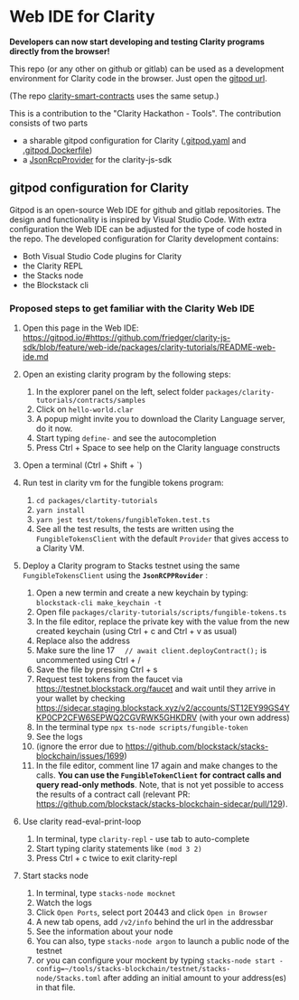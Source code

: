 # Web IDE for Clarity

**Developers can now start developing and testing Clarity programs directly from the browser!**

This repo (or any other on github or gitlab) can be used as a development environment 
for Clarity code in the browser. Just open the [gitpod url](https://gitpod.io/#https://github.com/friedger/clarity-js-sdk/blob/feature/web-ide/packages/clarity-tutorials/README-web-ide.md).

(The repo [clarity-smart-contracts](https://github.com/friedger/clarity-smart-contracts) uses the same setup.)

This is a contribution to the "Clarity Hackathon - Tools".
The contribution consists of two parts
- a sharable gitpod configuration for Clarity ([.gitpod.yaml](/.gitpod.yaml) and [.gitpod.Dockerfile](/.gitpod.Dockerfile))
- a [JsonRcpProvider](/packages/clarity/src/providers/jsonRcp) for the clarity-js-sdk

## gitpod configuration for Clarity
Gitpod is an open-source Web IDE for github and gitlab repositories. The design and functionality is inspired by Visual Studio Code.
With extra configuration the Web IDE can be adjusted for the type of code hosted in the repo.
The developed configuration for Clarity development contains:
* Both Visual Studio Code plugins for Clarity
* the Clarity REPL
* the Stacks node
* the Blockstack cli


### Proposed steps to get familiar with the Clarity Web IDE
1. Open this page in the Web IDE: 
https://gitpod.io/#https://github.com/friedger/clarity-js-sdk/blob/feature/web-ide/packages/clarity-tutorials/README-web-ide.md

1. Open an existing clarity program by the following steps:
    1. In the explorer panel on the left, select folder `packages/clarity-tutorials/contracts/samples` 
    1. Click on `hello-world.clar`
    1. A popup might invite you to download the Clarity Language server, do it now.
    1. Start typing `define-` and see the autocompletion
    1. Press Ctrl + Space to see help on the Clarity language constructs
    
1. Open a terminal (Ctrl + Shift + `)
1. Run test in clarity vm for the fungible tokens program: 
   1. `cd packages/clartity-tutorials`
   1. `yarn install`
   1. `yarn jest test/tokens/fungibleToken.test.ts`
   1. See all the test results, the tests are written using the `FungibleTokensClient` with the default `Provider` that gives access to a Clarity VM.

1. Deploy a Clarity program to Stacks testnet using the same `FungibleTokensClient` using the **`JsonRCPPRovider`** :
    1. Open a new termin and create a new keychain by typing: `blockstack-cli make_keychain -t`
    1. Open file `packages/clarity-tutorials/scripts/fungible-tokens.ts`
    1. In the file editor, replace the private key with the value from the new created keychain (using Ctrl + c and Ctrl + v as usual)
    1. Replace also the address
    1. Make sure the line 17 `  // await client.deployContract();` is uncommented using Ctrl + /
    1. Save the file by pressing Ctrl + s
    1. Request test tokens from the faucet via https://testnet.blockstack.org/faucet and wait until they arrive in your wallet by checking https://sidecar.staging.blockstack.xyz/v2/accounts/ST12EY99GS4YKP0CP2CFW6SEPWQ2CGVRWK5GHKDRV (with your own address)
    1. In the terminal type `npx ts-node scripts/fungible-token`
    1. See the logs
    1. (ignore the error due to https://github.com/blockstack/stacks-blockchain/issues/1699)
    1. In the file editor, comment line 17 again and make changes to the calls. **You can use the `FungibleTokenClient` for contract calls and query read-only methods**. Note, that is not yet possible to access the results of a contract call (relevant PR: https://github.com/blockstack/stacks-blockchain-sidecar/pull/129).

1. Use clarity read-eval-print-loop
    1. In terminal, type `clarity-repl` - use tab to auto-complete
    1. Start typing clarity statements like `(mod 3 2)`
    1. Press Ctrl + c twice to exit clarity-repl
    
1. Start stacks node
    1. In terminal, type `stacks-node mocknet`
    1. Watch the logs
    1. Click `Open Ports`, select port 20443 and click `Open in Browser`
    1. A new tab opens, add `/v2/info` behind the url in the addressbar
    1. See the information about your node
    1. You can also, type `stacks-node argon` to launch a public node of the testnet 
    1. or you can configure your mockent by typing `stacks-node start -config=~/tools/stacks-blockchain/testnet/stacks-node/Stacks.toml` after adding an initial amount to your address(es) in that file.

